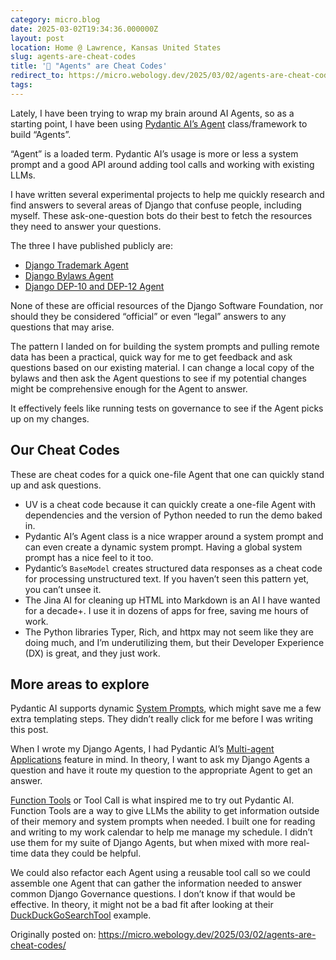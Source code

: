 ```yaml
---
category: micro.blog
date: 2025-03-02T19:34:36.000000Z
layout: post
location: Home @ Lawrence, Kansas United States
slug: agents-are-cheat-codes
title: '🤖 "Agents" are Cheat Codes'
redirect_to: https://micro.webology.dev/2025/03/02/agents-are-cheat-codes/
tags: 
---
```


Lately, I have been trying to wrap my brain around AI Agents, so as a starting point, I have been using [Pydantic AI’s Agent](https://ai.pydantic.dev/agents/) class/framework to build “Agents”.

“Agent” is a loaded term. Pydantic AI’s usage is more or less a system prompt and a good API around adding tool calls and working with existing LLMs.

I have written several experimental projects to help me quickly research and find answers to several areas of Django that confuse people, including myself. These ask-one-question bots do their best to fetch the resources they need to answer your questions.

The three I have published publicly are:

- [Django Trademark Agent](https://github.com/jefftriplett/django-trademark-agent)
- [Django Bylaws Agent](https://github.com/jefftriplett/django-bylaws-agent)
- [Django DEP-10 and DEP-12 Agent](https://github.com/jefftriplett/django-dep-10-12-agent)

None of these are official resources of the Django Software Foundation, nor should they be considered “official” or even “legal” answers to any questions that may arise.

The pattern I landed on for building the system prompts and pulling remote data has been a practical, quick way for me to get feedback and ask questions based on our existing material. I can change a local copy of the bylaws and then ask the Agent questions to see if my potential changes might be comprehensive enough for the Agent to answer.

It effectively feels like running tests on governance to see if the Agent picks up on my changes.

Our Cheat Codes
---------------

These are cheat codes for a quick one-file Agent that one can quickly stand up and ask questions.

- UV is a cheat code because it can quickly create a one-file Agent with dependencies and the version of Python needed to run the demo baked in.
- Pydantic AI’s Agent class is a nice wrapper around a system prompt and can even create a dynamic system prompt. Having a global system prompt has a nice feel to it too.
- Pydantic’s `BaseModel` creates structured data responses as a cheat code for processing unstructured text. If you haven’t seen this pattern yet, you can’t unsee it.
- The Jina AI for cleaning up HTML into Markdown is an AI I have wanted for a decade+. I use it in dozens of apps for free, saving me hours of work.
- The Python libraries Typer, Rich, and httpx may not seem like they are doing much, and I’m underutilizing them, but their Developer Experience (DX) is great, and they just work.

More areas to explore
---------------------

Pydantic AI supports dynamic [System Prompts](https://ai.pydantic.dev/agents/#system-prompts), which might save me a few extra templating steps. They didn’t really click for me before I was writing this post.

When I wrote my Django Agents, I had Pydantic AI’s [Multi-agent Applications](https://ai.pydantic.dev/multi-agent-applications/) feature in mind. In theory, I want to ask my Django Agents a question and have it route my question to the appropriate Agent to get an answer.

[Function Tools](https://ai.pydantic.dev/tools/) or Tool Call is what inspired me to try out Pydantic AI. Function Tools are a way to give LLMs the ability to get information outside of their memory and system prompts when needed. I built one for reading and writing to my work calendar to help me manage my schedule. I didn’t use them for my suite of Django Agents, but when mixed with more real-time data they could be helpful.

We could also refactor each Agent using a reusable tool call so we could assemble one Agent that can gather the information needed to answer common Django Governance questions. I don’t know if that would be effective. In theory, it might not be a bad fit after looking at their [DuckDuckGoSearchTool](https://github.com/pydantic/pydantic-ai/blob/main/pydantic_ai_slim/pydantic_ai/common_tools/duckduckgo.py) example.

Originally posted on: https://micro.webology.dev/2025/03/02/agents-are-cheat-codes/
